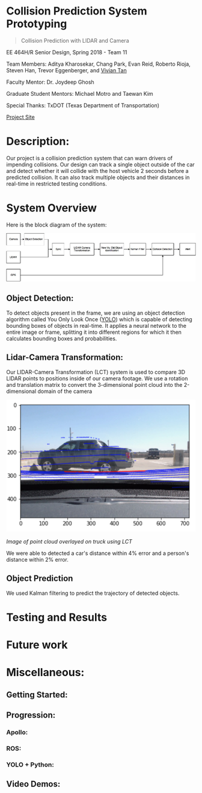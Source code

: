 # Collision Prediction System Prototyping

>Collision Prediction with LIDAR and Camera

EE 464H/R Senior Design, Spring 2018 - Team 11

Team Members: Aditya Kharosekar, Chang Park, Evan Reid, Roberto Rioja, Steven Han, Trevor Eggenberger, and [Vivian Tan](vivianistan.github.io)

Faculty Mentor: Dr. Joydeep Ghosh

Graduate Student Mentors: Michael Motro and Taewan Kim

Special Thanks: TxDOT (Texas Department of Transportation)

[Project Site](https://ut18-apollo.github.io/Object-Detection-and-Calibrations/#/)

# Description:

Our project is a collision prediction system that can warn drivers of impending collisions. Our design can track a single object outside of the car and detect whether it will collide with the host vehicle 2 seconds before a predicted collision. It can also track multiple objects and their distances in real-time in restricted testing conditions. 


# System Overview

Here is the block diagram of the system: 

  <div class="grid-x grid-margin-x medium-up-2 grid-margin-x-bottom" id="boxShadow">
    <div class="cell">
      <div class="hoverTarget">
        <img class="imageTarget" src="images/systemblockdiagram.jpg" alt="abstract0">
      </div>
    </div>
  </div>  

  ## Object Detection:

  To detect objects present in the frame, we are using an object detection algorithm called You Only Look Once ([YOLO](https://pjreddie.com/darknet/yolo/)) which is capable of detecting bounding boxes of objects in real-time. It applies a neural network to the entire image or frame, splitting it into different regions for which it then calculates bounding boxes and probabilities.

  ## Lidar-Camera Transformation:

  Our LIDAR-Camera Transformation (LCT) system is used to compare 3D LIDAR points to positions inside of our camera footage. We use a rotation and translation matrix to convert the 3-dimensional point cloud into the 2-dimensional domain of the camera


   <div class="grid-x grid-margin-x medium-up-2 grid-margin-x-bottom" id="boxShadow">
    <div class="cell">
      <div class="hoverTarget">
        <img class="imageTarget" src="images/lctoverlay.png" alt="abstract0">
      </div>
    </div>
  </div>  

   *Image of point cloud overlayed on truck using LCT*

  We were able to detected a car's distance within 4% error and a person's distance within 2% error. 

  ## Object Prediction

  We used Kalman filtering to predict the trajectory of detected objects.


  # Testing and Results 

  # Future work

  # Miscellaneous: 
  ## Getting Started:

  ## Progression:
  ### Apollo:
  ### ROS:
  ### YOLO + Python:
  ## Video Demos:


<!-- 
- [System Overview](overview.md)
- [Getting Started](started.md)
- [Progress Log](log.md)
- [Demos](effects.md) -->


